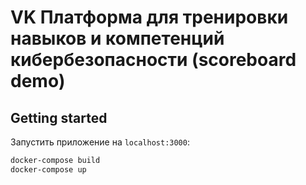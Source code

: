 # VK Платформа для тренировки навыков и компетенций кибербезопасности (scoreboard demo)

## Getting started
Запустить приложение на `localhost:3000`:
```bash
docker-compose build
docker-compose up
```